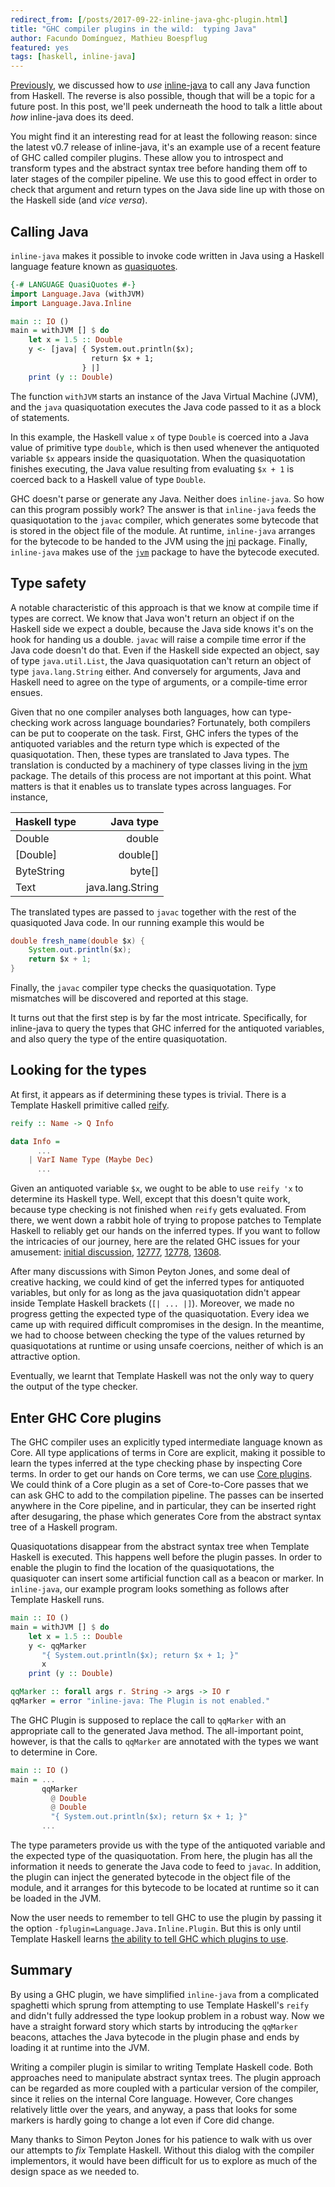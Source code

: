 ```yaml
---
redirect_from: [/posts/2017-09-22-inline-java-ghc-plugin.html]
title: "GHC compiler plugins in the wild:  typing Java"
author: Facundo Domínguez, Mathieu Boespflug
featured: yes
tags: [haskell, inline-java]
---
```


[Previously][inline-java-tutorial], we discussed how to
_use_ [inline-java][inline-java-stackage] to call any Java function
from Haskell. The reverse is also possible, though that will be
a topic for a future post. In this post, we'll peek underneath the
hood to talk a little about _how_ inline-java does its deed.

You might find it an interesting read for at least the following
reason: since the latest v0.7 release of inline-java, it's an example
use of a recent feature of GHC called compiler plugins. These allow
you to introspect and transform types and the abstract syntax tree
before handing them off to later stages of the compiler pipeline. We
use this to good effect in order to check that argument and return
types on the Java side line up with those on the Haskell side (and
_vice versa_).

[inline-java-tutorial]: ./2017-09-15-inline-java-tutorial.html
[inline-java-stackage]: https://www.stackage.org/package/inline-java

## Calling Java

`inline-java` makes it possible to invoke code written in Java using
a Haskell language feature known
as
[quasiquotes](https://scholar.google.com/citations?view_op=view_citation&citation_for_view=jjWDm9wAAAAJ:2osOgNQ5qMEC).

```Haskell
{-# LANGUAGE QuasiQuotes #-}
import Language.Java (withJVM)
import Language.Java.Inline

main :: IO ()
main = withJVM [] $ do
    let x = 1.5 :: Double
    y <- [java| { System.out.println($x);
                  return $x + 1;
                } |]
    print (y :: Double)
```

The function `withJVM` starts an instance of the Java Virtual Machine (JVM),
and the `java` quasiquotation executes the Java code passed to it as a block
of statements.

In this example, the Haskell value `x` of type `Double` is coerced into
a Java value of primitive type `double`, which is then used whenever the
antiquoted variable `$x` appears inside the quasiquotation.
When the quasiquotation finishes executing, the Java value resulting
from evaluating `$x + 1` is coerced back to a Haskell value of type
`Double`.

GHC doesn't parse or generate any Java. Neither does `inline-java`.
So how can this program possibly work? The answer is that `inline-java`
feeds the quasiquotation to the `javac` compiler, which generates some
bytecode that is stored in the object file of the module. At runtime,
`inline-java` arranges for the bytecode to be handed to the JVM using
the [jni](https://www.stackage.org/package/jni) package.
Finally, `inline-java` makes use of the
[`jvm`](https://www.stackage.org/package/jvm) package
to have the bytecode executed.

## Type safety

A notable characteristic of this approach is that we know at compile
time if types are correct. We know that Java won't return an object if
on the Haskell side we expect a double, because the Java side knows
it's on the hook for handing us a double. `javac` will raise a compile
time error if the Java code doesn't do that. Even if the Haskell side
expected an object, say of type `java.util.List`, the Java
quasiquotation can't return an object of type `java.lang.String`
either. And conversely for arguments, Java and Haskell need to agree
on the type of arguments, or a compile-time error ensues.

Given that no one compiler analyses both languages, how can
type-checking work across language boundaries? Fortunately, both
compilers can be put to cooperate on the task. First, GHC
infers the types of the antiquoted variables and the return type which
is expected of the quasiquotation. Then, these types are translated to
Java types. The translation is conducted by a machinery of type classes
living in the [jvm](https://github.com/tweag/inline-java/jvm) package.
The details of this process are not important at this point. What
matters is that it enables us to translate types across languages. For
instance,

| Haskell type |        Java type |
| :----------- | ---------------: |
| Double       |           double |
| [Double]     |         double[] |
| ByteString   |           byte[] |
| Text         | java.lang.String |

The translated types are passed to `javac` together with the rest of the
quasiquoted Java code. In our running example this would be

```Java
double fresh_name(double $x) {
    System.out.println($x);
    return $x + 1;
}
```

Finally, the `javac` compiler type checks the quasiquotation. Type
mismatches will be discovered and reported at this stage.

It turns out that the first step is by far the most intricate.
Specifically, for inline-java to query the types that GHC inferred for
the antiquoted variables, and also query the type of the entire
quasiquotation.

## Looking for the types

At first, it appears as if determining these types is trivial. There is
a Template Haskell primitive called
[reify](https://www.stackage.org/haddock/lts-9.0/template-haskell-2.11.1.0/Language-Haskell-TH.html#v:reify).

```Haskell
reify :: Name -> Q Info

data Info =
      ...
    | VarI Name Type (Maybe Dec)
      ...
```

Given an antiquoted variable `$x`, we ought to be able to use `reify 'x`
to determine its Haskell type. Well, except that this doesn't quite
work, because type checking is not finished when `reify` gets evaluated. From
there, we went down a rabbit hole of trying to propose patches to
Template Haskell to reliably get our hands on the inferred types.
If you want to follow the intricacies of our journey, here are the
related GHC issues for your amusement:
[initial discussion](https://ghc.haskell.org/trac/ghc/wiki/TemplateHaskell/Reify),
[12777](https://ghc.haskell.org/trac/ghc/ticket/12777),
[12778](https://ghc.haskell.org/trac/ghc/ticket/12778),
[13608](https://ghc.haskell.org/trac/ghc/ticket/13608).

After many discussions with Simon Peyton Jones, and some deal of
creative hacking, we could kind of get the inferred types for antiquoted
variables, but only for as long as the java quasiquotation didn't appear
inside Template Haskell brackets (`[| ... |]`). Moreover, we made no
progress getting the expected type of the quasiquotation.
Every idea we came up with required difficult compromises in the design.
In the meantime, we had to choose between checking the type of the
values returned by quasiquotations at runtime or using unsafe coercions,
neither of which is an attractive option.

Eventually, we learnt that Template Haskell was not the only way to
query the output of the type checker.

## Enter GHC Core plugins

The GHC compiler uses an explicitly typed intermediate language known as
Core. All type applications of terms in Core are explicit, making it
possible to learn the types inferred at the type checking phase
by inspecting Core terms.
In order to get our hands on Core terms, we can use
[Core plugins](https://downloads.haskell.org/~ghc/8.0.2/docs/html/users_guide/extending_ghc.html#core-plugins-in-more-detail).
We could think of a Core plugin as a set of Core-to-Core passes that we
can
ask GHC to add to the compilation pipeline. The passes can be inserted
anywhere in the Core pipeline, and in particular, they can be inserted
right after desugaring, the phase which generates Core from the abstract
syntax tree of a Haskell program.

Quasiquotations disappear from the abstract syntax tree when Template
Haskell is executed. This happens well before the plugin passes.
In order to enable the plugin to find the location of the
quasiquotations, the quasiquoter can insert some artificial
function call as a beacon or marker. In `inline-java`, our example program
looks something as follows after Template Haskell runs.

```Haskell
main :: IO ()
main = withJVM [] $ do
    let x = 1.5 :: Double
    y <- qqMarker
	   "{ System.out.println($x); return $x + 1; }"
	   x
    print (y :: Double)

qqMarker :: forall args r. String -> args -> IO r
qqMarker = error "inline-java: The Plugin is not enabled."
```

The GHC Plugin is supposed to replace the call to `qqMarker` with an
appropriate call to the generated Java method. The all-important
point, however, is that the calls to `qqMarker` are annotated with the
types we want to determine in Core.

```Haskell
main :: IO ()
main = ...
       qqMarker
         @ Double
         @ Double
         "{ System.out.println($x); return $x + 1; }"
	   ...
```

The type parameters provide us with the type of the antiquoted
variable and the expected type of the quasiquotation. From here, the
plugin has all the information it needs to generate the Java code to
feed to `javac`. In addition, the plugin can inject the generated bytecode
in the object file of the module, and it arranges for this bytecode to
be located at runtime so it can be loaded in the JVM.

Now the user needs to remember to tell GHC to use the plugin by passing it
the option `-fplugin=Language.Java.Inline.Plugin`. But this is only until
Template Haskell learns
[the ability to tell GHC which plugins to use](https://phabricator.haskell.org/D3821).

## Summary

By using a GHC plugin, we have simplified `inline-java` from a
complicated spaghetti which sprung from attempting to use
Template Haskell's `reify` and didn't fully addressed the type lookup
problem in a robust way. Now we have a straight forward story which
starts by
introducing the `qqMarker` beacons, attaches the Java bytecode in the
plugin phase and ends by loading it at runtime into the JVM.

Writing a compiler plugin is similar to writing Template Haskell code.
Both approaches need to manipulate abstract syntax trees. The plugin
approach can be regarded as more coupled with a particular version of
the compiler, since it relies on the internal Core language. However,
Core changes relatively little over the years, and anyway, a pass that
looks for some markers is hardly going to change a lot even if Core
did change.

Many thanks to Simon Peyton Jones for his patience to walk with us over
our attempts to _fix_ Template Haskell. Without this dialog with the
compiler implementors, it would have been difficult for us to explore as
much of the design space as we needed to.
